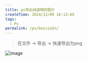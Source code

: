 ```yaml
---
title: ps导出纯透明的图片
createTime: 2024/12/09 16:13:49
tags:
  - Ps
permalink: /ps/beivia2n/
---
```


> 在文件 -> 导出 -> 快速导出为png

![image](https://oss.dyx666.icu/image/ps_blank.png)